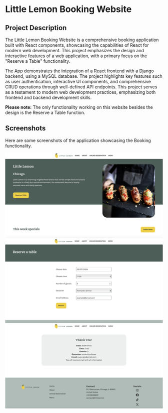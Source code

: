 # Little Lemon Booking Website

## Project Description

The Little Lemon Booking Website is a comprehensive booking application built with React components, showcasing the capabilities of React for modern web development. This project emphasizes the design and interactive features of a web application, with a primary focus on the "Reserve a Table" functionality.

The App demonstrates the integration of a React frontend with a Django backend, using a MySQL database. The project highlights key features such as user authentication, interactive UI components, and comprehensive CRUD operations through well-defined API endpoints. This project serves as a testament to modern web development practices, emphasizing both frontend and backend development skills.

**Please note:** The only functionality working on this website besides the design is the Reserve a Table function.

## Screenshots

Here are some screenshots of the application showcasing the Booking functionality.

![Little Lemon Home Page](/src/assets/littleLemon.png)
![Booking Page](/src/assets/bookingPage.png)
![Confirmation Page](/src/assets/confirmationPage.png)
